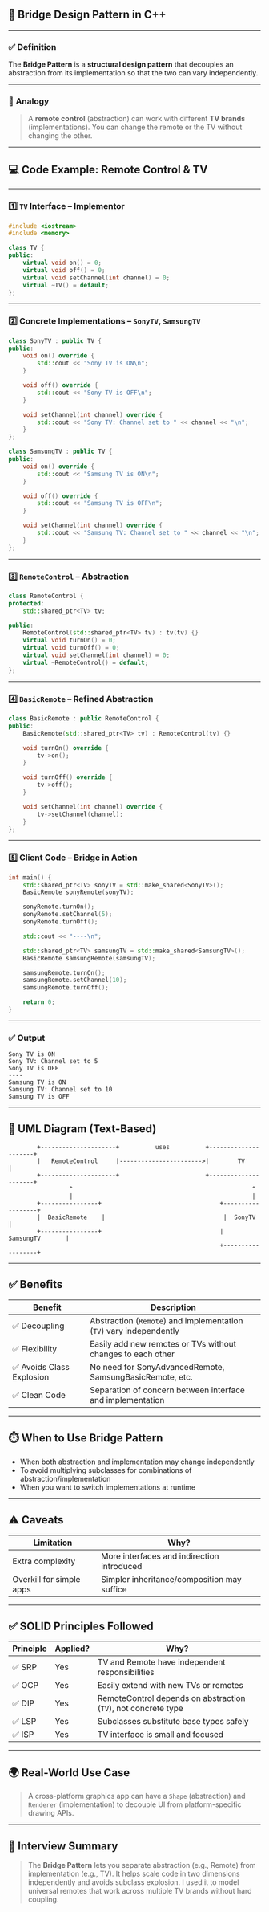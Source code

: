 ## 🧩 **Bridge Design Pattern in C++**

---

### ✅ **Definition**

The **Bridge Pattern** is a **structural design pattern** that decouples an abstraction from its implementation so that the two can vary independently.

---

### 🎯 **Analogy**

> A **remote control** (abstraction) can work with different **TV brands** (implementations). You can change the remote or the TV without changing the other.

---

## 💻 **Code Example: Remote Control & TV**

---

### 1️⃣ `TV` Interface – Implementor

```cpp
#include <iostream>
#include <memory>

class TV {
public:
    virtual void on() = 0;
    virtual void off() = 0;
    virtual void setChannel(int channel) = 0;
    virtual ~TV() = default;
};
```

---

### 2️⃣ Concrete Implementations – `SonyTV`, `SamsungTV`

```cpp
class SonyTV : public TV {
public:
    void on() override {
        std::cout << "Sony TV is ON\n";
    }

    void off() override {
        std::cout << "Sony TV is OFF\n";
    }

    void setChannel(int channel) override {
        std::cout << "Sony TV: Channel set to " << channel << "\n";
    }
};

class SamsungTV : public TV {
public:
    void on() override {
        std::cout << "Samsung TV is ON\n";
    }

    void off() override {
        std::cout << "Samsung TV is OFF\n";
    }

    void setChannel(int channel) override {
        std::cout << "Samsung TV: Channel set to " << channel << "\n";
    }
};
```

---

### 3️⃣ `RemoteControl` – Abstraction

```cpp
class RemoteControl {
protected:
    std::shared_ptr<TV> tv;

public:
    RemoteControl(std::shared_ptr<TV> tv) : tv(tv) {}
    virtual void turnOn() = 0;
    virtual void turnOff() = 0;
    virtual void setChannel(int channel) = 0;
    virtual ~RemoteControl() = default;
};
```

---

### 4️⃣ `BasicRemote` – Refined Abstraction

```cpp
class BasicRemote : public RemoteControl {
public:
    BasicRemote(std::shared_ptr<TV> tv) : RemoteControl(tv) {}

    void turnOn() override {
        tv->on();
    }

    void turnOff() override {
        tv->off();
    }

    void setChannel(int channel) override {
        tv->setChannel(channel);
    }
};
```

---

### 5️⃣ Client Code – Bridge in Action

```cpp
int main() {
    std::shared_ptr<TV> sonyTV = std::make_shared<SonyTV>();
    BasicRemote sonyRemote(sonyTV);

    sonyRemote.turnOn();
    sonyRemote.setChannel(5);
    sonyRemote.turnOff();

    std::cout << "----\n";

    std::shared_ptr<TV> samsungTV = std::make_shared<SamsungTV>();
    BasicRemote samsungRemote(samsungTV);

    samsungRemote.turnOn();
    samsungRemote.setChannel(10);
    samsungRemote.turnOff();

    return 0;
}
```

---

### ✅ Output

```
Sony TV is ON
Sony TV: Channel set to 5
Sony TV is OFF
----
Samsung TV is ON
Samsung TV: Channel set to 10
Samsung TV is OFF
```

---

## 📐 UML Diagram (Text-Based)

```
        +---------------------+          uses          +---------------------+
        |   RemoteControl     |----------------------->|        TV           |
        +---------------------+                        +---------------------+
                 ^                                                  ^
                 |                                                  |
        +----------------+                                 +------------------+
        |  BasicRemote    |                                 |  SonyTV          |
        +----------------+                                 |  SamsungTV       |
                                                           +------------------+
```

---

## ✅ Benefits

| Benefit                  | Description                                                         |
| ------------------------ | ------------------------------------------------------------------- |
| ✅ Decoupling             | Abstraction (`Remote`) and implementation (`TV`) vary independently |
| ✅ Flexibility            | Easily add new remotes or TVs without changes to each other         |
| ✅ Avoids Class Explosion | No need for SonyAdvancedRemote, SamsungBasicRemote, etc.            |
| ✅ Clean Code             | Separation of concern between interface and implementation          |

---

## ⏱️ When to Use Bridge Pattern

* When both abstraction and implementation may change independently
* To avoid multiplying subclasses for combinations of abstraction/implementation
* When you want to switch implementations at runtime

---

## ⚠️ Caveats

| Limitation               | Why?                                        |
| ------------------------ | ------------------------------------------- |
| Extra complexity         | More interfaces and indirection introduced  |
| Overkill for simple apps | Simpler inheritance/composition may suffice |

---

## ✅ SOLID Principles Followed

| Principle | Applied? | Why?                                                           |
| --------- | -------- | -------------------------------------------------------------- |
| ✅ SRP     | Yes      | TV and Remote have independent responsibilities                |
| ✅ OCP     | Yes      | Easily extend with new TVs or remotes                          |
| ✅ DIP     | Yes      | RemoteControl depends on abstraction (`TV`), not concrete type |
| ✅ LSP     | Yes      | Subclasses substitute base types safely                        |
| ✅ ISP     | Yes      | TV interface is small and focused                              |

---

## 🌍 Real-World Use Case

> A cross-platform graphics app can have a `Shape` (abstraction) and `Renderer` (implementation) to decouple UI from platform-specific drawing APIs.

---

## 📌 Interview Summary

> The **Bridge Pattern** lets you separate abstraction (e.g., Remote) from implementation (e.g., TV). It helps scale code in two dimensions independently and avoids subclass explosion. I used it to model universal remotes that work across multiple TV brands without hard coupling.


